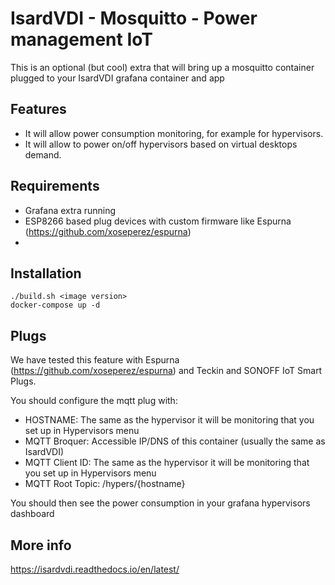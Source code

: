 # IsardVDI - Mosquitto - Power management IoT

This is an optional (but cool) extra that will bring up a mosquitto container plugged to your IsardVDI grafana container and app

## Features
- It will allow power consumption monitoring, for example for hypervisors.
- It will allow to power on/off hypervisors based on virtual desktops demand.

## Requirements

- Grafana extra running
- ESP8266 based plug devices with custom firmware like Espurna (https://github.com/xoseperez/espurna)
- 
## Installation

```
./build.sh <image version>
docker-compose up -d
```

## Plugs

We have tested this feature with Espurna (https://github.com/xoseperez/espurna) and Teckin and SONOFF IoT Smart Plugs.

You should configure the mqtt plug with:
- HOSTNAME: The same as the hypervisor it will be monitoring that you set up in Hypervisors menu
- MQTT Broquer: Accessible IP/DNS of this container (usually the same as IsardVDI)
- MQTT Client ID: The same as the hypervisor it will be monitoring that you set up in Hypervisors menu
- MQTT Root Topic: /hypers/{hostname}

You should then see the power consumption in your grafana hypervisors dashboard

## More info

https://isardvdi.readthedocs.io/en/latest/
